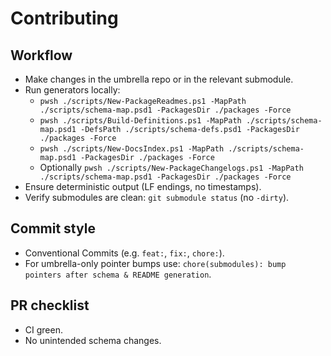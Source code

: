 # Contributing

## Workflow
- Make changes in the umbrella repo or in the relevant submodule.
- Run generators locally:
  - `pwsh ./scripts/New-PackageReadmes.ps1 -MapPath ./scripts/schema-map.psd1 -PackagesDir ./packages -Force`
  - `pwsh ./scripts/Build-Definitions.ps1 -MapPath ./scripts/schema-map.psd1 -DefsPath ./scripts/schema-defs.psd1 -PackagesDir ./packages -Force`
  - `pwsh ./scripts/New-DocsIndex.ps1 -MapPath ./scripts/schema-map.psd1 -PackagesDir ./packages -Force`
  - Optionally `pwsh ./scripts/New-PackageChangelogs.ps1 -MapPath ./scripts/schema-map.psd1 -PackagesDir ./packages -Force`
- Ensure deterministic output (LF endings, no timestamps).
- Verify submodules are clean: `git submodule status` (no `-dirty`).

## Commit style
- Conventional Commits (e.g. `feat:`, `fix:`, `chore:`).
- For umbrella-only pointer bumps use: `chore(submodules): bump pointers after schema & README generation`.

## PR checklist
- CI green.
- No unintended schema changes.
